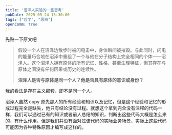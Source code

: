 ```yaml
---
title: '沼泽人实验的一些思考'
pubDate: 2025-05-24 15:30:00
tags: ["哲学", "思辨"]
openComm: true
---
```

先贴一下原文吧

> 假设一个人在沼泽边散步时被闪电击中，身体瞬间被摧毁。与此同时，闪电的能量巧合地在沼泽中重组了一个与他在分子结构上完全相同的个体——沼泽人。这个沼泽人拥有原体的所有记忆、性格、甚至生理特征，但其存在与原体之间没有任何因果或历史的连续性。
>
> **沼泽人是否与原体是同一个人？他是否具有原体的意识或身份？**

我的看法是存在主义那套，即不是同一个人。

沼泽人虽然 copy 原先那人的所有经验和知识以及记忆，但是这个经验和记忆的形成过程完全是缺失，他只有结论没有过程。就想这个拿到完全没有注释的代码一样，我们可以通过已有的知识或者前人总结的知识，判断出这些代码大概是怎么来的、有什么作用，但是我们并没有面对过该代码的实际业务场景，实际上这些代码可能因为各种特殊原因才编写成这样的。